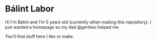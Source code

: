 # Bálint Labor

Hi I'm Bálint and I'm 5 years old (currently when making this repository).
I just wanted a homepage so my dad @geritwo helped me.

You'll find stuff here I like or make.

<!---
balintlabor/balintlabor is a ✨ special ✨ repository because its `README.md` (this file) appears on your GitHub profile.
You can click the Preview link to take a look at your changes.
--->
